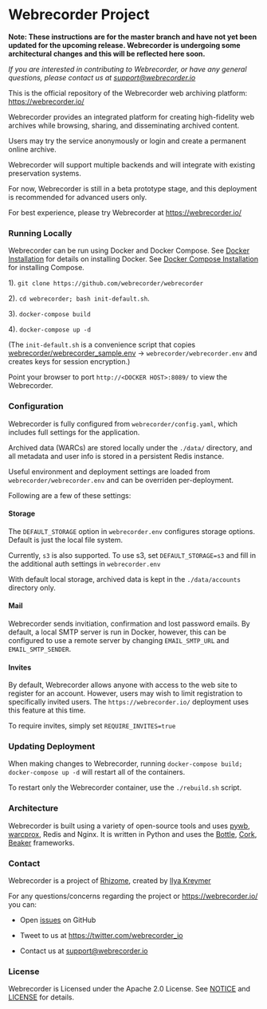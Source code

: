 # Webrecorder Project

**Note: These instructions are for the master branch and have not yet been updated for the upcoming release. Webrecorder is undergoing some architectural changes and this will be reflected here soon.**

*If you are interested in contributing to Webrecorder, or have any general questions, please contact us at support@webrecorder.io*

This is the official repository of the Webrecorder web archiving platform: https://webrecorder.io/

Webrecorder provides an integrated platform for creating high-fidelity web archives while browsing, sharing, 
and disseminating archived content.

Users may try the service anonymously or login and create a permanent online archive.

Webrecorder will support multiple backends and will integrate with existing preservation systems.

For now, Webrecorder is still in a beta prototype stage, and this deployment is recommended for advanced users only.

For best experience, please try Webrecorder at https://webrecorder.io/


### Running Locally

Webrecorder can be run using Docker and Docker Compose. See [Docker Installation](https://docs.docker.com/installation/) for details on installing Docker. See [Docker Compose Installation](https://docs.docker.com/compose/install/) for installing Compose.

1). `git clone https://github.com/webrecorder/webrecorder`

2).  `cd webrecorder; bash init-default.sh`.

3). `docker-compose build`

4). `docker-compose up -d`

(The `init-default.sh` is a convenience script that copies [webrecorder/webrecorder_sample.env](webrecorder/webrecorder_sample.env) -> `webrecorder/webrecorder.env` and creates keys for session encryption.)

Point your browser to port `http://<DOCKER HOST>:8089/` to view the Webrecorder.

### Configuration

Webrecorder is fully configured from `webrecorder/config.yaml`, which includes full settings for the application.

Archived data (WARCs) are stored locally under the `./data/` directory, and all metadata and user info is stored in a persistent Redis instance.

Useful environment and deployment settings are loaded from `webrecorder/webrecorder.env` and can be overriden per-deployment.

Following are a few of these settings:

#### Storage

The `DEFAULT_STORAGE` option in `webrecorder.env` configures storage options. Default is just the local file system.

Currently, `s3` is also supported. To use s3, set `DEFAULT_STORAGE=s3` and fill in the additional auth settings in `webrecorder.env`

With default local storage, archived data is kept in the `./data/accounts` directory only.


#### Mail

Webrecorder sends invitiation, confirmation and lost password emails. By default, a local SMTP server is run in Docker, however, this can be configured to use a remote server by changing `EMAIL_SMTP_URL` and `EMAIL_SMTP_SENDER`.

#### Invites

By default, Webrecorder allows anyone with access to the web site to register for an account. However, users may wish to limit
registration to specifically invited users. The `https://webrecorder.io/` deployment uses this feature at this time.

To require invites, simply set `REQUIRE_INVITES=true`

### Updating Deployment

When making changes to Webrecorder, running `docker-compose build; docker-compose up -d` will restart all of the containers.

To restart only the Webrecorder container, use the `./rebuild.sh` script.

### Architecture

Webrecorder is built using a variety of open-source tools and uses [pywb](https://github.com/ikreymer/pywb), [warcprox](https://github.com/ikreymer/warcprox), Redis and Nginx. It is written in Python and uses the [Bottle](http://bottlepy.org/docs/dev/index.html), [Cork](http://cork.firelet.net/), [Beaker](https://beaker.readthedocs.org/en/latest/) frameworks.

### Contact

Webrecorder is a project of [Rhizome](https://rhizome.org), created by [Ilya Kreymer](https://github.com/ikreymer)

For any questions/concerns regarding the project or https://webrecorder.io/ you can:

* Open [issues](https://github.com/webrecorder/webrecorder/issues) on GitHub

* Tweet to us at https://twitter.com/webrecorder_io

* Contact us at support@webrecorder.io


### License

Webrecorder is Licensed under the Apache 2.0 License. See [NOTICE](NOTICE) and [LICENSE](LICENSE) for details.
